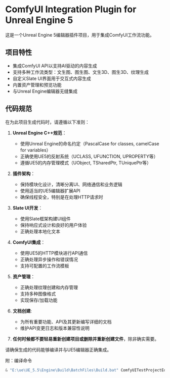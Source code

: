 <!-- Use this file to provide workspace-specific custom instructions to Copilot. For more details, visit https://code.visualstudio.com/docs/copilot/copilot-customization#_use-a-githubcopilotinstructionsmd-file -->

# ComfyUI Integration Plugin for Unreal Engine 5

这是一个Unreal Engine 5编辑器插件项目，用于集成ComfyUI工作流功能。

## 项目特性

- 集成ComfyUI API以支持AI驱动的内容生成
- 支持多种工作流类型：文生图、图生图、文生3D、图生3D、纹理生成
- 自定义Slate UI界面用于交互式内容生成
- 内置资产管理和预览功能
- 与Unreal Engine编辑器无缝集成

## 代码规范

在为此项目生成代码时，请遵循以下准则：

1. **Unreal Engine C++规范**：
   - 使用Unreal Engine的命名约定（PascalCase for classes, camelCase for variables）
   - 正确使用UE5的反射系统（UCLASS, UFUNCTION, UPROPERTY等）
   - 遵循UE5的内存管理模式（UObject, TSharedPtr, TUniquePtr等）

2. **插件架构**：
   - 保持模块化设计，清晰分离UI、网络通信和业务逻辑
   - 使用适当的UE5编辑器扩展API
   - 确保线程安全，特别是在处理HTTP请求时

3. **Slate UI开发**：
   - 使用Slate框架构建UI组件
   - 保持响应式设计和良好的用户体验
   - 正确处理本地化文本

4. **ComfyUI集成**：
   - 使用UE5的HTTP模块进行API通信
   - 正确处理异步操作和错误情况
   - 支持可配置的工作流模板

5. **资产管理**：
   - 正确处理纹理创建和内存管理
   - 支持多种图像格式
   - 实现保存/加载功能

6. **文档创建**:
   - 为所有重要功能、API及其更新编写详细的文档
   - 维护API变更日志和版本兼容性说明

7. **任何时候都不要轻易重新创建项目或删除并重新创建文件**，除非确实需要。

请确保生成的代码能够编译并与UE5编辑器正确集成。

附：编译命令
```powershell
& "E:\ue\UE_5.5\Engine\Build\BatchFiles\Build.bat" ComfyUITestProjectEditor Win64 Development "C:\UnrealProjects\ComfyUITestProject\ComfyUITestProject.uproject" -waitmutex
```